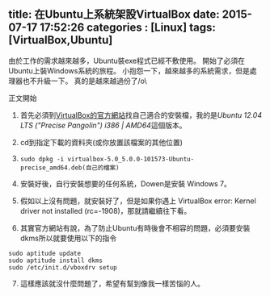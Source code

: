 title: 在Ubuntu上系統架設VirtualBox
date: 2015-07-17 17:52:26
categories : [Linux]
tags: [VirtualBox,Ubuntu]
---
由於工作的需求越來越多，Ubuntu裝exe程式已經不敷使用。
開始了必須在Ubuntu上裝Windows系統的旅程。
小抱怨一下，越來越多的系統需求，但是處理器也不升級一下。
真的是越來越過份了/o\


正文開始

1. 首先必須到[VirtualBox的官方網站](https://www.virtualbox.org/wiki/Linux_Downloads)找自己適合的安裝檔，我的是*Ubuntu 12.04 LTS ("Precise Pangolin")  i386 |  AMD64*這個版本。

2. cd到指定下載的資料夾(或你放置該檔案的其他位置)

3. `sudo dpkg -i virtualbox-5.0_5.0.0-101573-Ubuntu-precise_amd64.deb(自己的檔案)`

4. 安裝好後，自行安裝想要的任何系統，Dowen是安裝 Windows 7。

5. 假如以上沒有問題，就安裝好了，但是如果你遇上 VirtualBox error: Kernel driver not installed (rc=-1908)，那就請繼續往下看。

6. 其實官方網站有說，為了防止Ubuntu有時後會不相容的問題，必須要安裝dkms所以就要使用以下的指令
```
sudo aptitude update
sudo aptitude install dkms
sudo /etc/init.d/vboxdrv setup
```

7. 這樣應該就沒什麼問題了，希望有幫到像我一樣苦惱的人。
